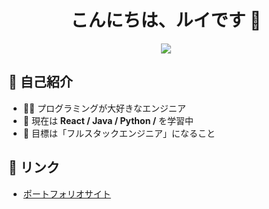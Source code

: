 <h1 align="center">こんにちは、ルイです 👋</h1>

<p align="center">
  <img src="https://readme-typing-svg.herokuapp.com?center=true&lines=Passionate+Programmer;Fullstack+Engineer;React+%26+Java+Lover" />
</p>

## 💫 自己紹介

- 🧑‍💻 プログラミングが大好きなエンジニア
- 🌱 現在は **React / Java / Python /** を学習中
- 🎯 目標は「フルスタックエンジニア」になること

## 🔗 リンク

- [ポートフォリオサイト](https://ruihigashi.github.io/rui-portfolio/)
